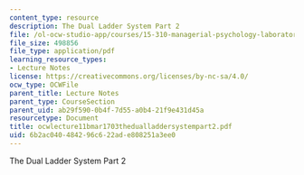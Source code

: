 ```yaml
---
content_type: resource
description: The Dual Ladder System Part 2
file: /ol-ocw-studio-app/courses/15-310-managerial-psychology-laboratory-spring-2003/6b2ac040484296c622ade808251a3ee0_ocwlecture11bmar1703thedualladdersystempart2.pdf
file_size: 498856
file_type: application/pdf
learning_resource_types:
- Lecture Notes
license: https://creativecommons.org/licenses/by-nc-sa/4.0/
ocw_type: OCWFile
parent_title: Lecture Notes
parent_type: CourseSection
parent_uid: ab29f590-0b4f-7d55-a0b4-21f9e431d45a
resourcetype: Document
title: ocwlecture11bmar1703thedualladdersystempart2.pdf
uid: 6b2ac040-4842-96c6-22ad-e808251a3ee0
---
```

The Dual Ladder System Part 2